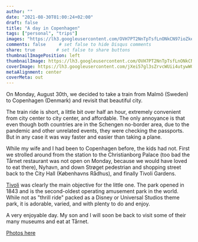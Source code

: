 ```yaml
---
author: ""
date: "2021-08-30T01:00:24+02:00"
draft: false
title: "A day in Copenhagen"
tags: ["personal", "trips"]
images: "https://lh3.googleusercontent.com/OVH7PT2NnTpTsfLnONkCN97ioZke379aWnKF3J7aa5e573ucSYW7HMnFD9lgMNKhZPzlRC_x1Dwkz1WdAno-lYjSgPbgnBu72ZN1OiZA5F_RerqS8V5JZZpstDiWtr7DnlVF8V3B6bk=w1920-h1080"
comments: false     # set false to hide Disqus comments
share: true        # set false to share buttons
thumbnailImagePosition: left
thumbnailImage: https://lh3.googleusercontent.com/OVH7PT2NnTpTsfLnONkCN97ioZke379aWnKF3J7aa5e573ucSYW7HMnFD9lgMNKhZPzlRC_x1Dwkz1WdAno-lYjSgPbgnBu72ZN1OiZA5F_RerqS8V5JZZpstDiWtr7DnlVF8V3B6bk=w1920-h1080
coverImage: https://lh3.googleusercontent.com/jXei57gl3sZrvcWUii4utywWQhW30_Nzzaa0iEXBH8DhFj9oF6ixAAmyg4LAKOMUAEjQ9Jw_9HDZ1oHjcM3wugk5FNppWQhiCDvZvxQ0kEZ6a_l8xBWU1Tpep7xDH4HE-YZh7l2gFyY=w1920-h1080
metaAlignment: center
coverMeta: out
---
```


On Monday, August 30th, we decided to take a train from Malmö (Sweden) to Copenhagen (Denmark) and revisit that beautiful city.

<!--more-->

The train ride is short, a little bit over half an hour, extremely convenient from city center to city center, and affordable. The only annoyance is that even though both countries are in the Schengen no-border area, due to the pandemic and other unrelated events, they were checking the passports. But in any case it was way faster and easier than taking a plane.

While my wife and I had been to Copenhagen before, the kids had not. First we strolled around from the station to the Christianborg Palace (too bad the Tårnet restaurant was not open on Monday, because we would have loved to eat there), Nyhavn, and down Strøget pedestrian and shopping street back to the City Hall (Københavns Rådhus), and finally Tivoli Gardens.

[Tivoli](https://www.tivoli.dk/en/) was clearly the main objective for the little one. The park opened in 1843 and is the second-oldest operating amusement park in the world. While not as "thrill ride" packed as a Disney or Universal Studios theme park, it is adorable, varied, and with plenty to do and enjoy.

A very enjoyable day. My son and I will soon be back to visit some of their many museums and eat at Tårnet.

[Photos here](https://photos.app.goo.gl/8nxWThgLTuyDCPom6)
